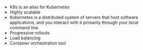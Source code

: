 * K8s is an alias for Kubernetes
* Highly scalable
* Kubernetes is a distributed system of servers that host software applications, and you interact with it primarily through your local command line.
* Progressive rollouts
* Load balancing
* Container orchestration tool
